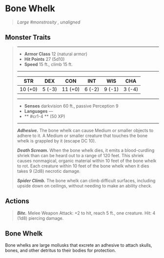 # Bone Whelk
>*Large #monstrosity , unaligned*
## Monster Traits
>___
>- **Armor Class** 12 (natural armor)
>- **Hit Points** 27 (5d10)
>- **Speed** 15 ft., climb 15 ft.
>___
>|STR|DEX|CON|INT|WIS|CHA|
>|:---:|:---:|:---:|:---:|:---:|:---:|
>|10 (+0)|5 (-3)|11 (+0)|6 (-2)|9 (-1)|3 (-4)|
>___
>- **Senses** darkvision 60 ft., passive Perception 9
>- **Languages** —
>- ** #cr1-4 ** (50 XP)
>___
>***Adhesive.*** The bone whelk can cause Medium or smaller objects to adhere to it. A Medium or smaller creature that touches the bone whelk is grappled by it (escape DC 10).  
>
>***Death Scream.*** When the bone whelk dies, it emits a blood-curdling shriek than can be heard out to a range of 120 feet. This shriek causes nonmagical, organic material within 10 feet of the bone whelk to rot. Each creature within 10 feet of the bone whelk when it dies takes 9 (2d8) necrotic damage.  
>
>***Spider Climb.*** The bone whelk can climb difficult surfaces, including upside down on ceilings, without needing to make an ability check.  
>
## Actions
>***Bite.*** Melee Weapon Attack: +2 to hit, reach 5 ft., one creature. Hit: 4 (1d8) piercing damage.
## Bone Whelk
Bone whelks are large mollusks that excrete an adhesive to attach skulls, bones, and other detritus to their bodies for protection.